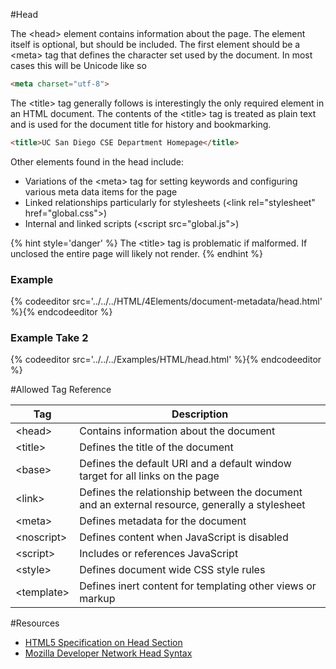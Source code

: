 #Head

The &lt;head> element contains information about the page.  The element itself is optional, but should be included.
The first element should be a &lt;meta> tag that defines the character set used by the document.  In most cases this will be Unicode like so

```html
<meta charset="utf-8">
```

The &lt;title> tag generally follows is interestingly the only required element in an HTML document. The contents of 
the &lt;title> tag is treated as plain text and is used for the document title for history and bookmarking.

```html
<title>UC San Diego CSE Department Homepage</title>
```

Other elements found in the head include:

* Variations of the &lt;meta> tag for setting keywords and configuring various meta data items for the page
* Linked relationships particularly for stylesheets (&lt;link rel="stylesheet" href="global.css">)
* Internal and linked scripts (&lt;script src="global.js"></script>)


{% hint style='danger' %}
The &lt;title> tag is problematic if malformed.  If unclosed the entire page will likely not render.
{% endhint %}

<section>
  <h3>Example</h3>
  {% codeeditor src='../../../HTML/4Elements/document-metadata/head.html' %}{% endcodeeditor %}
</section>

<section>
  <h3>Example Take 2</h3>
  {% codeeditor src='../../../Examples/HTML/head.html' %}{% endcodeeditor %}
</section>


#Allowed Tag Reference

| Tag	  |  Description                                                                  |
|---------| ------------------------------------------------------------------------------|
| &lt;head>  |	Contains information about the document                                       |
| &lt;title> |	Defines the title of the document                                             |
| &lt;base>  |	Defines the default URI and a default window target for all links on the page |
| &lt;link>  |	Defines the relationship between the document and an external resource, generally a stylesheet |
| &lt;meta>  |	Defines metadata for the document                                             | 
| &lt;noscript> | Defines content when JavaScript is disabled
| &lt;script>| Includes or references JavaScript                                             |
| &lt;style> |	Defines document wide CSS style rules                                         |
| &lt;template>| Defines inert content for templating other views or markup | 

#Resources

* [HTML5 Specification on Head Section](https://www.w3.org/TR/html51/document-metadata.html#the-head-element)
* [Mozilla Developer Network Head Syntax](https://developer.mozilla.org/en-US/docs/Web/HTML/Element/head)
